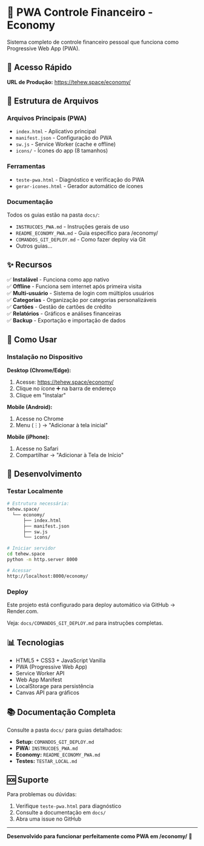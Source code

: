 # 📱 PWA Controle Financeiro - Economy

Sistema completo de controle financeiro pessoal que funciona como Progressive Web App (PWA).

## 🚀 Acesso Rápido

**URL de Produção:** https://tehew.space/economy/

## 📂 Estrutura de Arquivos

### Arquivos Principais (PWA)
- `index.html` - Aplicativo principal
- `manifest.json` - Configuração do PWA
- `sw.js` - Service Worker (cache e offline)
- `icons/` - Ícones do app (8 tamanhos)

### Ferramentas
- `teste-pwa.html` - Diagnóstico e verificação do PWA
- `gerar-icones.html` - Gerador automático de ícones

### Documentação
Todos os guias estão na pasta `docs/`:
- `INSTRUCOES_PWA.md` - Instruções gerais de uso
- `README_ECONOMY_PWA.md` - Guia específico para /economy/
- `COMANDOS_GIT_DEPLOY.md` - Como fazer deploy via Git
- Outros guias...

## ✨ Recursos

✅ **Instalável** - Funciona como app nativo  
✅ **Offline** - Funciona sem internet após primeira visita  
✅ **Multi-usuário** - Sistema de login com múltiplos usuários  
✅ **Categorias** - Organização por categorias personalizáveis  
✅ **Cartões** - Gestão de cartões de crédito  
✅ **Relatórios** - Gráficos e análises financeiras  
✅ **Backup** - Exportação e importação de dados  

## 🎯 Como Usar

### Instalação no Dispositivo

**Desktop (Chrome/Edge):**
1. Acesse: https://tehew.space/economy/
2. Clique no ícone ➕ na barra de endereço
3. Clique em "Instalar"

**Mobile (Android):**
1. Acesse no Chrome
2. Menu (⋮) → "Adicionar à tela inicial"

**Mobile (iPhone):**
1. Acesse no Safari
2. Compartilhar → "Adicionar à Tela de Início"

## 🔧 Desenvolvimento

### Testar Localmente

```bash
# Estrutura necessária:
tehew.space/
  └── economy/
      ├── index.html
      ├── manifest.json
      ├── sw.js
      └── icons/

# Iniciar servidor
cd tehew.space
python -m http.server 8000

# Acessar
http://localhost:8000/economy/
```

### Deploy

Este projeto está configurado para deploy automático via GitHub → Render.com.

Veja: `docs/COMANDOS_GIT_DEPLOY.md` para instruções completas.

## 📊 Tecnologias

- HTML5 + CSS3 + JavaScript Vanilla
- PWA (Progressive Web App)
- Service Worker API
- Web App Manifest
- LocalStorage para persistência
- Canvas API para gráficos

## 📚 Documentação Completa

Consulte a pasta `docs/` para guias detalhados:

- **Setup:** `COMANDOS_GIT_DEPLOY.md`
- **PWA:** `INSTRUCOES_PWA.md`
- **Economy:** `README_ECONOMY_PWA.md`
- **Testes:** `TESTAR_LOCAL.md`

## 🆘 Suporte

Para problemas ou dúvidas:
1. Verifique `teste-pwa.html` para diagnóstico
2. Consulte a documentação em `docs/`
3. Abra uma issue no GitHub

---

**Desenvolvido para funcionar perfeitamente como PWA em /economy/** 💜

